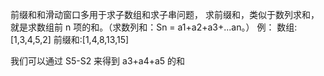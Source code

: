 前缀和和滑动窗口多用于求子数组和求子串问题，
求前缀和，类似于数列求和，就是求数组前 n 项的和。（求数列和：Sn = a1+a2+a3+...an。）
例：
数组:[1,3,4,5,2]
前缀和:[1,4,8,13,15]

我们可以通过 S5-S2 来得到 a3+a4+a5 的和
